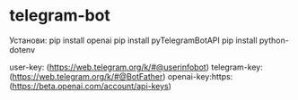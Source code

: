 # telegram-bot
Установи:
pip install openai
pip install pyTelegramBotAPI
pip install python-dotenv

user-key: (https://web.telegram.org/k/#@userinfobot)
telegram-key:(https://web.telegram.org/k/#@BotFather)
openai-key:https:(https://beta.openai.com/account/api-keys)
